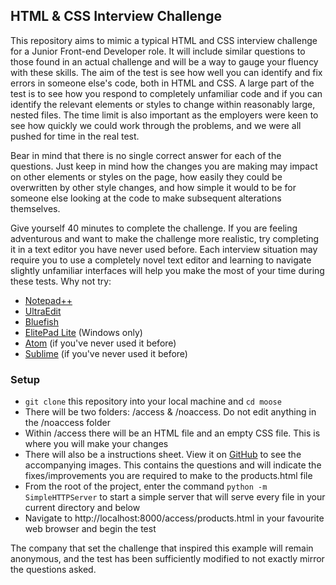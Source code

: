 ## HTML & CSS Interview Challenge


This repository aims to mimic a typical HTML and CSS interview challenge for a Junior Front-end Developer role. It will include similar questions to those found in an actual challenge and will be a way to gauge your fluency with these skills. The aim of the test is see how well you can identify and fix errors in someone else's code, both in HTML and CSS. A large part of the test is to see how you respond to completely unfamiliar code and if you can identify the relevant elements or styles to change within reasonably large, nested files. The time limit is also important as the employers were keen to see how quickly we could work through the problems, and we were all pushed for time in the real test.  

Bear in mind that there is no single correct answer for each of the questions. Just keep in mind how the changes you are making may impact on other elements or styles on the page, how easily they could be overwritten by other style changes, and how simple it would to be for someone else looking at the code to make subsequent alterations themselves.  

Give yourself 40 minutes to complete the challenge. If you are feeling adventurous and want to make the challenge more realistic, try completing it in a text editor you have never used before. Each interview situation may require you to use a completely novel text editor and learning to navigate slightly unfamiliar interfaces will help you make the most of your time during these tests. Why not try:

 - [Notepad++](https://notepad-plus-plus.org/download/v6.7.9.2.html)  
 - [UltraEdit](http://www.ultraedit.com/downloads/uex.html)  
 - [Bluefish](http://bluefish.openoffice.nl/download.html)  
 - [ElitePad Lite](http://www.editpadlite.com/download.html) (Windows only)  
 - [Atom](https://atom.io/) (if you've never used it before)  
 - [Sublime](http://www.sublimetext.com/) (if you've never used it before)  

### Setup
- ```git clone``` this repository into your local machine and ```cd moose```  
- There will be two folders: /access & /noaccess. Do not edit anything in the /noaccess folder  
- Within /access there will be an HTML file and an empty CSS file. This is where you will make your changes  
- There will also be a instructions sheet. View it on [GitHub](https://github.com/rorysedgwick/moose/blob/master/access/instructions.md) to see the accompanying images. This contains the questions and will indicate the fixes/improvements you are required to make to the products.html file  
- From the root of the project, enter the command ```python -m SimpleHTTPServer``` to start a simple server that will serve every file in your current directory and below  
- Navigate to http://localhost:8000/access/products.html in your favourite web browser and begin the test  


The company that set the challenge that inspired this example will remain anonymous, and the test has been sufficiently modified to not exactly mirror the questions asked.
